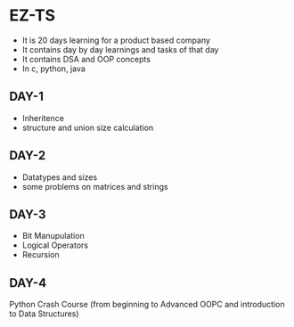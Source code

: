 # EZ-TS
- It is 20 days learning for a product based company
- It contains day by day learnings and tasks of that day
- It contains DSA and OOP concepts
- In c, python, java

## DAY-1
- Inheritence
- structure and union size calculation
  
## DAY-2
- Datatypes and sizes
- some problems on matrices and strings
  
## DAY-3
- Bit Manupulation
- Logical Operators
- Recursion
## DAY-4
Python Crash Course (from beginning to Advanced OOPC and introduction to Data Structures)

